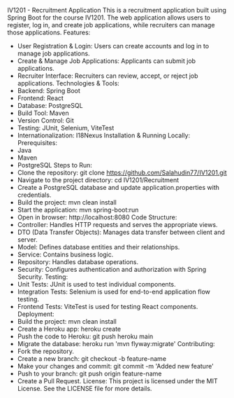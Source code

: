 IV1201 - Recruitment Application
This is a recruitment application built using Spring Boot for the course IV1201. The web application
allows users to register, log in, and create job applications, while recruiters can manage those
applications.
Features:
- User Registration & Login: Users can create accounts and log in to manage job applications.
- Create & Manage Job Applications: Applicants can submit job applications.
- Recruiter Interface: Recruiters can review, accept, or reject job applications.
Technologies & Tools:
- Backend: Spring Boot
- Frontend: React
- Database: PostgreSQL
- Build Tool: Maven
- Version Control: Git
- Testing: JUnit, Selenium, ViteTest
- Internationalization: I18Nexus
Installation & Running Locally:
Prerequisites:
- Java
- Maven
- PostgreSQL
Steps to Run:
- Clone the repository: git clone https://github.com/Salahudin77/IV1201.git
- Navigate to the project directory: cd IV1201/Recruitment
- Create a PostgreSQL database and update application.properties with credentials.
- Build the project: mvn clean install
- Start the application: mvn spring-boot:run
- Open in browser: http://localhost:8080
Code Structure:
- Controller: Handles HTTP requests and serves the appropriate views.
- DTO (Data Transfer Objects): Manages data transfer between client and server.
- Model: Defines database entities and their relationships.
- Service: Contains business logic.
- Repository: Handles database operations.
- Security: Configures authentication and authorization with Spring Security.
Testing:
- Unit Tests: JUnit is used to test individual components.
- Integration Tests: Selenium is used for end-to-end application flow testing.
- Frontend Tests: ViteTest is used for testing React components.
Deployment:
- Build the project: mvn clean install
- Create a Heroku app: heroku create
- Push the code to Heroku: git push heroku main
- Migrate the database: heroku run 'mvn flyway:migrate'
Contributing:
- Fork the repository.
- Create a new branch: git checkout -b feature-name
- Make your changes and commit: git commit -m 'Added new feature'
- Push to your branch: git push origin feature-name
- Create a Pull Request.
License:
This project is licensed under the MIT License. See the LICENSE file for more details.
